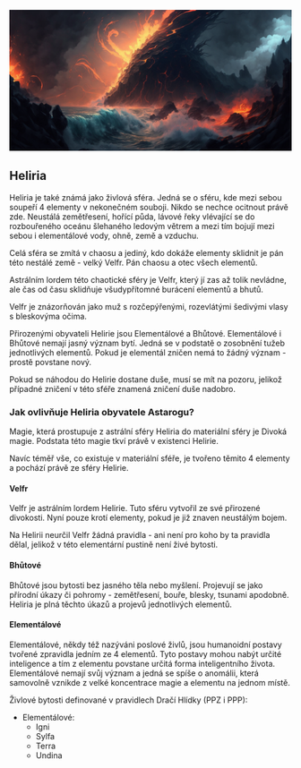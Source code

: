 ![Krajina Helirie](../../public/img/astralni_sfery/heliria.png)

## Heliria

Heliria je také známá jako živlová sféra. Jedná se o sféru, kde mezi sebou soupeří 4 elementy v nekonečném souboji. Nikdo se nechce ocitnout právě zde. Neustálá zemětřesení, hořící půda, lávové řeky vlévající se do rozbouřeného oceánu šlehaného ledovým větrem a mezi tím bojují mezi sebou i elementálové vody, ohně, země a vzduchu.

Celá sféra se zmítá v chaosu a jediný, kdo dokáže elementy sklidnit je pán této nestálé země - velký Velfr. Pán chaosu a otec všech elementů.

Astrálním lordem této chaotické sféry je Velfr, který jí zas až tolik nevládne, ale čas od času sklidňuje všudypřítomné burácení elementů a bhutů.

Velfr je znázorňován jako muž s rozčepýřenými, rozevlátými šedivými vlasy s bleskovýma očima.

Přirozenými obyvateli Helirie jsou Elementálové a Bhůtové.
Elementálové i Bhůtové nemají jasný význam bytí. Jedná se v podstatě o zosobnění tužeb jednotlivých elementů. Pokud je elementál zničen nemá to žádný význam - prostě povstane nový.

Pokud se náhodou do Helirie dostane duše, musí se mít na pozoru, jelikož případné zničení v této sféře znamená zničení duše nadobro.

### Jak ovlivňuje Heliria obyvatele Astarogu?

Magie, která prostupuje z astrální sféry Heliria do materiální sféry je Divoká magie. Podstata této magie tkví právě v existenci Helirie.

Navíc téměř vše, co existuje v materiální sféře, je tvořeno těmito 4 elementy a pochází právě ze sféry Helirie.

#### Velfr

Velfr je astrálním lordem Helirie. Tuto sféru vytvořil ze své přirozené divokosti. Nyní pouze krotí elementy, pokud je již znaven neustálým bojem.

Na Helirii neurčil Velfr žádná pravidla - ani není pro koho by ta pravidla dělal, jelikož v této elementární pustině není živé bytosti.

#### Bhůtové

Bhůtové jsou bytosti bez jasného těla nebo myšlení. Projevují se jako přírodní úkazy či pohromy - zemětřesení, bouře, blesky, tsunami apodobně. Heliria je plná těchto úkazů a projevů jednotlivých elementů.

#### Elementálové

Elementálové, někdy též nazýváni poslové živlů, jsou humanoidní postavy tvořené zpravidla jedním ze 4 elementů. Tyto postavy mohou nabýt určité inteligence a tím z elementu povstane určitá forma inteligentního života. Elementálové nemají svůj význam a jedná se spíše o anomálii, která samovolně vznikde z velké koncentrace magie a elementu na jednom místě.

Živlové bytosti definované v pravidlech Dračí Hlídky (PPZ i PPP):
* Elementálové:
  * Igni
  * Sylfa
  * Terra
  * Undina
